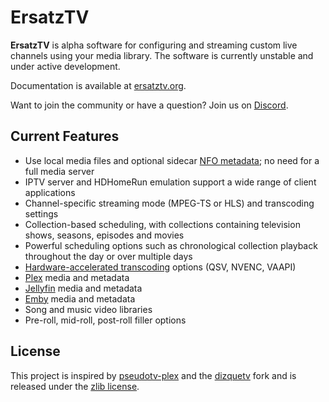 # ErsatzTV

**ErsatzTV** is alpha software for configuring and streaming custom live channels using your media library. The software is currently unstable and under active development.

Documentation is available at [ersatztv.org](https://ersatztv.org/).

Want to join the community or have a question? Join us on [Discord](https://discord.gg/hHaJm3yGy6).

## Current Features

- Use local media files and optional sidecar [NFO metadata](https://kodi.wiki/view/NFO_files); no need for a full media server
- IPTV server and HDHomeRun emulation support a wide range of client applications
- Channel-specific streaming mode (MPEG-TS or HLS) and transcoding settings
- Collection-based scheduling, with collections containing television shows, seasons, episodes and movies
- Powerful scheduling options such as chronological collection playback throughout the day or over multiple days
- [Hardware-accelerated transcoding](#Hardware-Transcoding) options (QSV, NVENC, VAAPI)
- [Plex](https://www.plex.tv/) media and metadata
- [Jellyfin](https://jellyfin.org/) media and metadata
- [Emby](https://emby.media/) media and metadata
- Song and music video libraries
- Pre-roll, mid-roll, post-roll filler options

## License

This project is inspired by [pseudotv-plex](https://github.com/DEFENDORe/pseudotv) and
the [dizquetv](https://github.com/vexorian/dizquetv) fork and is released under the [zlib license](LICENSE).